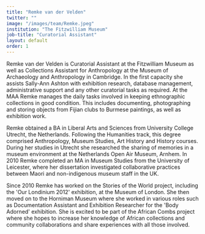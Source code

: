 ```yaml
---
title: "Remke van der Velden"
twitter: ""
image: "/images/team/Remke.jpeg"
institution: "The Fitzwilliam Museum"
job-title: "Curatorial Assistant"
layout: default
order: 1
---
```

Remke van der Velden is Curatorial Assistant at the Fitzwilliam Museum as well as Collections Assistant for Anthropology at the Museum of Archaeology and Anthropology in Cambridge. In the first capacity she assists Sally-Ann Ashton with exhibition research, database management, administrative support and any other curatorial tasks as required. At the MAA Remke manages the daily tasks involved in keeping ethnographic collections in good condition. This includes documenting, photographing and storing objects from Fijian clubs to Burmese paintings, as well as exhibition work.


Remke obtained a BA in Liberal Arts and Sciences from University College Utrecht, the Netherlands. Following the Humanities track, this degree comprised Anthropology, Museum Studies, Art History and History courses. During her studies in Utrecht she researched the sharing of memories in a museum environment at the Netherlands Open Air Museum, Arnhem. In 2010 Remke completed an MA in Museum Studies from the University of Leicester, where her dissertation investigated collaborative practices between Maori and non-indigenous museum staff in the UK.

Since 2010 Remke has worked on the Stories of the World project, including the 'Our Londinium 2012' exhibition, at the Museum of London. She then moved on to the Horniman Museum where she worked in various roles such as Documentation Assistant and Exhibition Researcher for the 'Body Adorned' exhibition. She is excited to be part of the African Combs project where she hopes to increase her knowledge of African collections and community collaborations and share experiences with all those involved.
